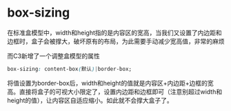 # box-sizing

在标准盒模型中，width和height指的是内容区的宽高，当我们又设置了内边距和边框时，盒子会被撑大，破坏原有的布局，为此需要手动减少宽高值，非常的麻烦

而C3新增了一个调整盒模型的属性

```css
box-sizing: content-box(默认)|border-box;
```

将值设置为border-box后，width和height的值就是内容区+内边距+边框的宽高。直接将盒子的可视大小限定了，设置内边距和边框即可（注意别超过width和height的值），让内容区自适应缩小。如此就不会撑大盒子了。